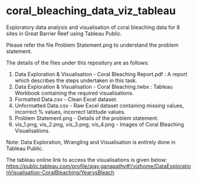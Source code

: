 # coral_bleaching_data_viz_tableau
Exploratory data analysis and visualisation of coral bleaching data for 8 sites in Great Barrier Reef using Tableau Public.

Please refer the file Problem Statement.png to understand the problem statement. 

The details of the files under this repository are as follows:
1. Data Exploration & Visualisation - Coral Bleaching Report.pdf : A report which describes the steps undertaken in this task.
2. Data Exploration & Visualisation - Coral Bleaching.twbx : Tableau Workbook containing the required visualisations.
3. Formatted Data.csv - Clean Excel dataset.
4. Unformatted Data.csv - Raw Excel dataset containing missing values, incorrect % values, incorrect latittude values.
5. Problem Statement.png - Details of the problem statement.
6. vis_1.png, vis_2.png, vis_3.png, vis_4.png - Images of Coral Bleaching Visualisations.

Note: Data Exploration, Wrangling and Visualisation is entirely done in Tableau Public.

The tableau online link to access the visualisations is given below:
https://public.tableau.com/profile/ajay.ganapathy#!/vizhome/DataExplorationVisualisation-CoralBleaching/YearvsBleach
